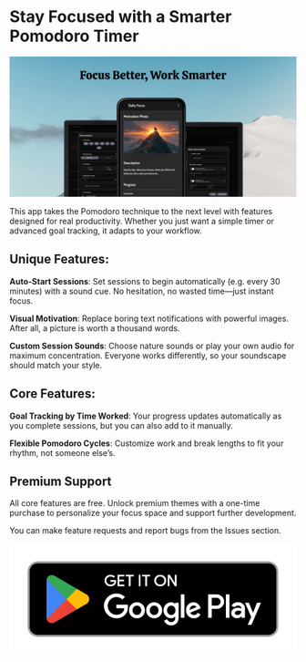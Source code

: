 # Stay Focused with a Smarter Pomodoro Timer

![Feature Graphic](fg_high.png)

This app takes the Pomodoro technique to the next level with features designed for real productivity. Whether you just want a simple timer or advanced goal tracking, it adapts to your workflow.

## Unique Features:

**Auto-Start Sessions**: Set sessions to begin automatically (e.g. every 30 minutes) with a sound cue. No hesitation, no wasted time—just instant focus.

**Visual Motivation**: Replace boring text notifications with powerful images. After all, a picture is worth a thousand words.

**Custom Session Sounds**: Choose nature sounds or play your own audio for maximum concentration. Everyone works differently, so your soundscape should match your style.

## Core Features:

**Goal Tracking by Time Worked**: Your progress updates automatically as you complete sessions, but you can also add to it manually.

**Flexible Pomodoro Cycles**: Customize work and break lengths to fit your rhythm, not someone else’s.

## Premium Support
All core features are free. Unlock premium themes with a one-time purchase to personalize your focus space and support further development.

You can make feature requests and report bugs from the Issues section.

[![Download Logo](download_logo.png)](https://play.google.com/store/apps/details?id=com.gig.intervall)
